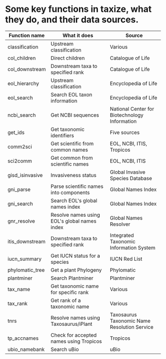 <!--
%\VignetteEngine{knitr::knitr}
%\VignetteIndexEntry{Key functions}
-->

Some key functions in taxize, what they do, and their data sources.
======

Function name | What it does | Source |
----------- | ----------- | ----------- |
classification | Upstream classification | Various |
col_children | Direct children | Catalogue of Life |
col_downstream | Downstream taxa to specified rank | Catalogue of Life |
eol_hierarchy | Upstream classification | Encyclopedia of Life |
eol_search | Search EOL taxon information | Encyclopedia of Life |
ncbi_search | Get NCBI sequences | National Center for Biotechnology Information |
get_ids | Get taxonomic identifiers | Five sources |
comm2sci | Get scientific from common names | EOL, NCBI, ITIS, Tropicos |
sci2comm | Get common from scientific names | EOL, NCBI, ITIS |
gisd_isinvasive | Invasiveness status | Global Invasive Species Database |
gni_parse | Parse scientific names into components | Global Names Index |
gni_search | Search EOL's global names index | Global Names Index |
gnr_resolve | Resolve names using EOL's global names index | Global Names Resolver |
itis_downstream | Downstream taxa to specified rank | Integrated Taxonomic Information System |
iucn_summary | Get IUCN status for a species | IUCN Red List |
phylomatic_tree | Get a plant Phylogeny | Phylomatic |
plantminer | Search Plantminer | Plantminer |
tax_name | Get taxonomic name for specific rank | Various |
tax_rank | Get rank of a taxonomic name | Various |
tnrs | Resolve names using Taxosaurus/iPlant | Taxosaurus Taxonomic Name Resolution Service |
tp_accnames | Check for accepted names using Tropicos | Tropicos |
ubio_namebank | Search uBio | uBio |
